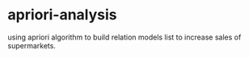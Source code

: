 # apriori-analysis
using apriori algorithm to build relation models list to increase sales of supermarkets.
